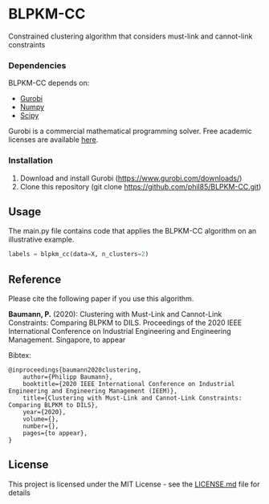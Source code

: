 # BLPKM-CC

Constrained clustering algorithm that considers must-link and cannot-link constraints

### Dependencies

BLPKM-CC depends on:
* [Gurobi](https://github.com/spyder-ide/spyder) 
* [Numpy](https://anaconda.org/conda-forge/numpy)
* [Scipy](https://anaconda.org/anaconda/scipy)

Gurobi is a commercial mathematical programming solver. Free academic licenses are available [here](https://www.gurobi.com/academia/academic-program-and-licenses/).

### Installation

1) Download and install Gurobi (https://www.gurobi.com/downloads/)
2) Clone this repository (git clone https://github.com/phil85/BLPKM-CC.git)

## Usage

The main.py file contains code that applies the BLPKM-CC algorithm on an illustrative example.

```python
labels = blpkm_cc(data=X, n_clusters=2)
```

## Reference

Please cite the following paper if you use this algorithm. 

**Baumann, P.** (2020): Clustering with Must-Link and Cannot-Link Constraints: Comparing BLPKM to DILS. Proceedings of the 2020 IEEE International Conference on Industrial Engineering and Engineering Management. Singapore, to appear

Bibtex:
```
@inproceedings{baumann2020clustering,  
	author={Philipp Baumann},  
	booktitle={2020 IEEE International Conference on Industrial Engineering and Engineering Management (IEEM)},   
	title={Clustering with Must-Link and Cannot-Link Constraints: Comparing BLPKM to DILS},   
	year={2020},  
	volume={},  
	number={},  
	pages={to appear},
}
```

## License

This project is licensed under the MIT License - see the [LICENSE.md](LICENSE.md) file for details


